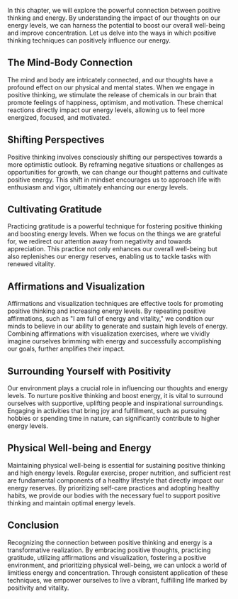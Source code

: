 
In this chapter, we will explore the powerful connection between positive thinking and energy. By understanding the impact of our thoughts on our energy levels, we can harness the potential to boost our overall well-being and improve concentration. Let us delve into the ways in which positive thinking techniques can positively influence our energy.

The Mind-Body Connection
------------------------

The mind and body are intricately connected, and our thoughts have a profound effect on our physical and mental states. When we engage in positive thinking, we stimulate the release of chemicals in our brain that promote feelings of happiness, optimism, and motivation. These chemical reactions directly impact our energy levels, allowing us to feel more energized, focused, and motivated.

Shifting Perspectives
---------------------

Positive thinking involves consciously shifting our perspectives towards a more optimistic outlook. By reframing negative situations or challenges as opportunities for growth, we can change our thought patterns and cultivate positive energy. This shift in mindset encourages us to approach life with enthusiasm and vigor, ultimately enhancing our energy levels.

Cultivating Gratitude
---------------------

Practicing gratitude is a powerful technique for fostering positive thinking and boosting energy levels. When we focus on the things we are grateful for, we redirect our attention away from negativity and towards appreciation. This practice not only enhances our overall well-being but also replenishes our energy reserves, enabling us to tackle tasks with renewed vitality.

Affirmations and Visualization
------------------------------

Affirmations and visualization techniques are effective tools for promoting positive thinking and increasing energy levels. By repeating positive affirmations, such as "I am full of energy and vitality," we condition our minds to believe in our ability to generate and sustain high levels of energy. Combining affirmations with visualization exercises, where we vividly imagine ourselves brimming with energy and successfully accomplishing our goals, further amplifies their impact.

Surrounding Yourself with Positivity
------------------------------------

Our environment plays a crucial role in influencing our thoughts and energy levels. To nurture positive thinking and boost energy, it is vital to surround ourselves with supportive, uplifting people and inspirational surroundings. Engaging in activities that bring joy and fulfillment, such as pursuing hobbies or spending time in nature, can significantly contribute to higher energy levels.

Physical Well-being and Energy
------------------------------

Maintaining physical well-being is essential for sustaining positive thinking and high energy levels. Regular exercise, proper nutrition, and sufficient rest are fundamental components of a healthy lifestyle that directly impact our energy reserves. By prioritizing self-care practices and adopting healthy habits, we provide our bodies with the necessary fuel to support positive thinking and maintain optimal energy levels.

Conclusion
----------

Recognizing the connection between positive thinking and energy is a transformative realization. By embracing positive thoughts, practicing gratitude, utilizing affirmations and visualization, fostering a positive environment, and prioritizing physical well-being, we can unlock a world of limitless energy and concentration. Through consistent application of these techniques, we empower ourselves to live a vibrant, fulfilling life marked by positivity and vitality.
